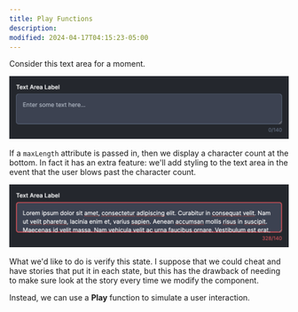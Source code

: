 ```yaml
---
title: Play Functions
description:
modified: 2024-04-17T04:15:23-05:00
---
```


Consider this text area for a moment.

![Text area component](assets/storybook-text-area-valid.png)

If a `maxLength` attribute is passed in, then we display a character count at the bottom. In fact it has an extra feature: we'll add styling to the text area in the event that the user blows past the character count.

![An invalid text area](assets/storybook-text-area-invalid.png)

What we'd like to do is verify this state. I suppose that we could cheat and have stories that put it in each state, but this has the drawback of needing to make sure look at the story every time we modify the component.

Instead, we can use a **Play** function to simulate a user interaction.

